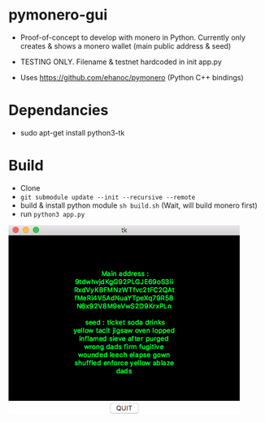 # pymonero-gui

- Proof-of-concept to develop with monero in Python. Currently only creates & shows a monero wallet (main public address & seed)

- TESTING ONLY. Filename & testnet hardcoded in init app.py

- Uses https://github.com/ehanoc/pymonero (Python C++ bindings)

# Dependancies
- sudo apt-get install python3-tk

# Build
- Clone
- ``` git submodule update --init --recursive --remote ```
- build & install python module ``` sh build.sh ``` (Wait, will build monero first)
- run ``` python3 app.py ```

![Alt text](init_screenshot.png?raw=true "Init Build")
